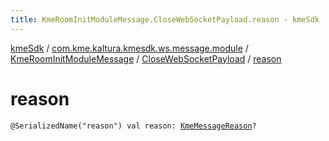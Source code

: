 ```yaml
---
title: KmeRoomInitModuleMessage.CloseWebSocketPayload.reason - kmeSdk
---
```


[kmeSdk](../../../index.html) / [com.kme.kaltura.kmesdk.ws.message.module](../../index.html) / [KmeRoomInitModuleMessage](../index.html) / [CloseWebSocketPayload](index.html) / [reason](./reason.html)

# reason

`@SerializedName("reason") val reason: `[`KmeMessageReason`](../../../com.kme.kaltura.kmesdk.ws.message/-kme-message-reason/index.html)`?`